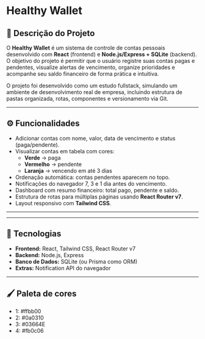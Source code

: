 # Healthy Wallet

## 📌 Descrição do Projeto
O **Healthy Wallet** é um sistema de controle de contas pessoais desenvolvido com **React** (frontend) e **Node.js/Express + SQLite** (backend).  
O objetivo do projeto é permitir que o usuário registre suas contas pagas e pendentes, visualize alertas de vencimento, organize prioridades e acompanhe seu saldo financeiro de forma prática e intuitiva.

O projeto foi desenvolvido como um estudo fullstack, simulando um ambiente de desenvolvimento real de empresa, incluindo estrutura de pastas organizada, rotas, componentes e versionamento via Git.

---

## ⚙️ Funcionalidades
- Adicionar contas com nome, valor, data de vencimento e status (paga/pendente).  
- Visualizar contas em tabela com cores:  
  - **Verde** → paga  
  - **Vermelho** → pendente  
  - **Laranja** → vencendo em até 3 dias  
- Ordenação automática: contas pendentes aparecem no topo.  
- Notificações do navegador 7, 3 e 1 dia antes do vencimento.  
- Dashboard com resumo financeiro: total pago, pendente e saldo.  
- Estrutura de rotas para múltiplas páginas usando **React Router v7**.  
- Layout responsivo com **Tailwind CSS**.

---

---

## 🚀 Tecnologias
- **Frontend:** React, Tailwind CSS, React Router v7  
- **Backend:** Node.js, Express  
- **Banco de Dados:** SQLite (ou Prisma como ORM)  
- **Extras:** Notification API do navegador

---

## 🖌 Paleta de cores 
- 1: #ffbb00
- 2: #0a0310
- 3: #03664E
- 4: #fb0c06
